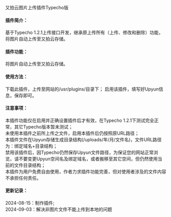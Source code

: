 又拍云图片上传插件Typecho版

#### 插件简介：

基于Typecho 1.2.1上传接口开发，继承原上传所有（上传、修改和删除）功能，将图片自动上传至又拍云存储。

#### 插件功能：

将图片自动上传至又拍云存储。

#### 使用方法：

下载此插件，上传至网站的/usr/plugins/目录下；
启用该插件，填写好Upyun信息，保存即可。

#### 注意事项：

本插件功能仅在启用并正确设置插件后才有效，在Typecho 1.2.1下测试完全正常，其它Typecho版本暂未测试；  
未使用本插件之前所上传之文件，启用本插件后仍按照原URL路径；  
本插件文件在Upyun存储生成目录结构(/uploads/年/月/文件名)，文件URL路径为：绑定域名+目录结构；  
禁用该插件后，因Typecho仍然保存Upyun文件路径，为保证您的网站正常浏览，请不要变更Upyun空间名及绑定域名，或者搬移至其它空间，但仍然使用当前的文件目录结构；  
本插件为用户免费自由使用，作者力求插件功能完善，但对使用者涉及的文件内容不承担任何责任。  

#### 更新记录：

2024-08-15：制作插件;  
2024-09-03：解决非图片文件不能上传到本地的问题
